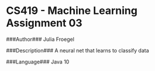 CS419 - Machine Learning Assignment 03 
======================================

###Author###
Julia Froegel

###Description###
A neural net that learns to classify data

###Language###
Java 10

